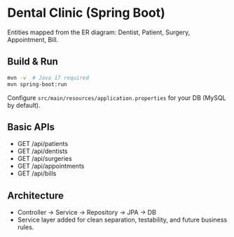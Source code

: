 # Dental Clinic (Spring Boot)

Entities mapped from the ER diagram: Dentist, Patient, Surgery, Appointment, Bill.

## Build & Run
```bash
mvn -v  # Java 17 required
mvn spring-boot:run
```
Configure `src/main/resources/application.properties` for your DB (MySQL by default).

## Basic APIs
- GET /api/patients
- GET /api/dentists
- GET /api/surgeries
- GET /api/appointments
- GET /api/bills


## Architecture
- Controller → Service → Repository → JPA → DB
- Service layer added for clean separation, testability, and future business rules.

